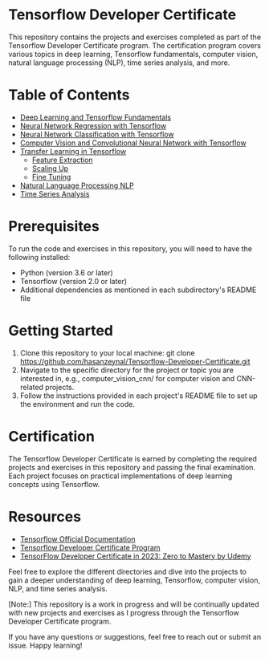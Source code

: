 # Tensorflow Developer Certificate
This repository contains the projects and exercises completed as part of the Tensorflow Developer Certificate program. The certification program covers various topics in deep learning, Tensorflow fundamentals, computer vision, natural language processing (NLP), time series analysis, and more.

# Table of Contents
- [Deep Learning and Tensorflow Fundamentals]()
- [Neural Network Regression with Tensorflow]()
- [Neural Network Classification with Tensorflow]()
- [Computer Vision and Convolutional Neural Network with Tensorflow]()
- [Transfer Learning in Tensorflow]()
  - [Feature Extraction]()
  - [Scaling Up]()
  - [Fine Tuning]()
- [Natural Language Processing NLP]()
- [Time Series Analysis]()


# Prerequisites
To run the code and exercises in this repository, you will need to have the following installed:

- Python (version 3.6 or later)
- Tensorflow (version 2.0 or later)
- Additional dependencies as mentioned in each subdirectory's README file
# Getting Started
1. Clone this repository to your local machine:
git clone https://github.com/hasanzeynal/Tensorflow-Developer-Certificate.git
2. Navigate to the specific directory for the project or topic you are interested in, e.g., computer_vision_cnn/ for computer vision and CNN-related projects.
3. Follow the instructions provided in each project's README file to set up the environment and run the code.

# Certification
The Tensorflow Developer Certificate is earned by completing the required projects and exercises in this repository and passing the final examination. Each project focuses on practical implementations of deep learning concepts using Tensorflow.

# Resources
- [Tensorflow Official Documentation](https://www.tensorflow.org/guide)
- [Tensorflow Developer Certificate Program](https://www.tensorflow.org/certificate)
- [TensorFlow Developer Certificate in 2023: Zero to Mastery by Udemy](https://www.udemy.com/course/tensorflow-developer-certificate-machine-learning-zero-to-mastery/)

Feel free to explore the different directories and dive into the projects to gain a deeper understanding of deep learning, Tensorflow, computer vision, NLP, and time series analysis.

[Note:] This repository is a work in progress and will be continually updated with new projects and exercises as I progress through the Tensorflow Developer Certificate program.

If you have any questions or suggestions, feel free to reach out or submit an issue. Happy learning!
